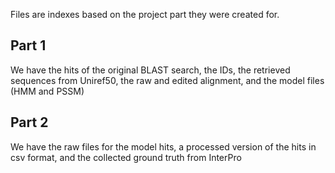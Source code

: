 Files are indexes based on the project part they were created for.
## Part 1
We have the hits of the original BLAST search, the IDs, the retrieved sequences from Uniref50, the raw and edited alignment, and the model files (HMM and PSSM)
## Part 2
We have the raw files for the model hits, a processed version of the hits in csv format, and the collected ground truth from InterPro

